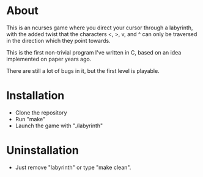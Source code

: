 # About
This is an ncurses game where you direct your cursor through a labyrinth, with the added twist that the characters <, >, v, and ^ can only be traversed in the direction which they point towards.

This is the first non-trivial program I've written in C, based on an idea implemented on paper years ago. 

There are still a lot of bugs in it, but the first level is playable.

# Installation
* Clone the repository
* Run "make"
* Launch the game with "./labyrinth"

# Uninstallation
* Just remove "labyrinth" or type "make clean".
